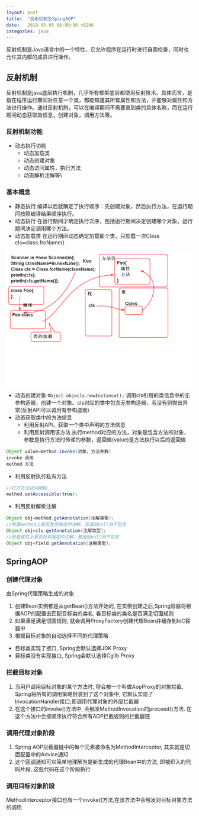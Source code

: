 ```yaml
---
layout: post
title:  "反射机制及SpingAOP"
date:   2018-05-05 08:00:30 +0200
categories: java
---
```


反射机制是Java语言中的一个特性，它允许程序在运行时进行自我检查，同时也允许其内部的成员进行操作。

## 反射机制
反射机制是java底层执行机制，几乎所有框架底层都使用反射技术。具体而言，是指在程序运行期间对任意一个类，都能知道其所有属性和方法，并能够对属性和方法进行操作。通过反射机制，可以在编译期间不需要直到类的具体名称，而在运行期间动态获取类信息，创建对象，调用方法等。
### 反射机制功能
* 动态执行功能
    - 动态加载类
    - 动态创建对象
    - 动态访问属性，执行方法
    - 动态解析注解等\

### 基本概念
* 静态执行
编译以后就确定了执行顺序：先创建对象，然后执行方法，在运行期间按照编译结果顺序执行。
* 动态执行
在运行期间才确定执行次序，包括运行期间决定创建哪个对象，运行期间决定调用哪个方法。
* 动态加载类
在运行期间动态确定加载那个类，只加载一次Class cls=class.froName()
<img src= "/assets/files/dynamic_class_loading.png" alt="加载错误" title="动态加载类"/>

* 动态创建对象
`Object obj=cls.newInstance();`
调用cls引用的类信息中的无参构造器，创建一个对象。cls对应的类中包含无参构造器，若没有则抛出异常(反射API可以调用有参构造器)
* 动态获取类中的方法信息
    * 利用反射API，获取一个类中声明的方法信息
    * 利用反射调用该方法
    执行method对应的方法，对象是包含方法的对象，参数是执行方法时传递的参数，返回值(value)是方法执行以后的返回值
```java
Object value=method.invoke(对象，方法参数)
invoke 调用
method 方法
```
* 利用反射执行私有方法
```java
//打开方法访问限制
method.setAccessible(true);
```
* 利用反射解析注解
```java
Object obj=method.getAnnotation(注解类型);
//检查method上是否包含指定的注解，若返回null则不包含
Object obj=cls.getAnnotation(注解类型);
//检查属性上是否包含指定的注解，若返回null则不包含
Object obj=field.getAnnotation(注解类型);
```
## SpringAOP
### 创建代理对象
由Spring代理策略生成的对象
1. 创建Bean实例都是从getBean()方法开始的, 在实例创建之后,Spring容器将根据AOP的配置去匹配目标类的类名, 看目标类的类名是否满足切面规则
2. 如果满足满足切面规则, 就会调用ProxyFactory创建代理Bean并缓存到IoC容器中
3. 根据目标对象的自动选择不同的代理策略
* 目标类实现了接口, Spring会默认选择JDK Proxy
* 目标类没有实现接口, Spring会默认选择Cglib Proxy

### 拦截目标对象
1. 当用户调用目标对象的某个方法时, 将会被一个叫做AopProxy的对象拦截, Spring将所有的调用策略封装到了这个对象中, 它默认实现了InvocationHandler接口,即调用代理对象的外层拦截器
2. 在这个接口的invoke()方法中, 会触发MethodInvocation的proceed()方法. 在这个方法中会按顺序执行符合所有AOP拦截规则的拦截器链

### 调用代理对象阶段
1. Spring AOP拦截器链中的每个元素被命名为MethodInterceptor, 其实就是切面配置中的Advice通知
2. 这个回调通知可以简单地理解为是新生成的代理Bean中的方法, 即被织入的代码片段, 这些代码在这个阶段执行

### 调用目标对象阶段
MethodInterceptor接口也有一个invoke()方法,在该方法中会触发对目标对象方法的调用
